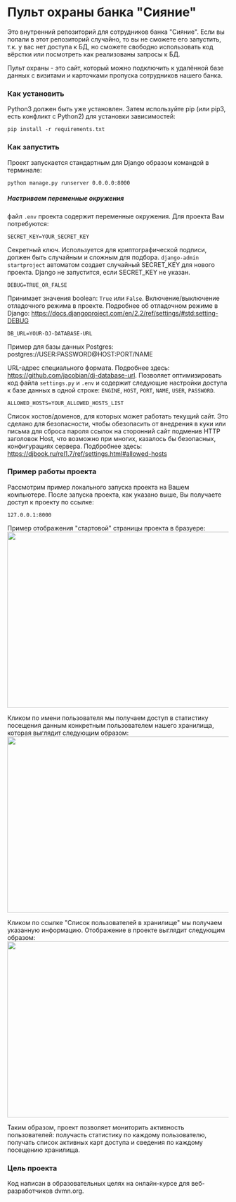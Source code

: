 # Пульт охраны банка "Сияние"
Это внутренний репозиторий для сотрудников банка "Сияние". Если вы попали в этот репозиторий случайно, то вы не сможете его запустить, т.к. у вас нет доступа к БД, 
но сможете свободно использовать код вёрстки или посмотреть как реализованы запросы к БД.

Пульт охраны - это сайт, который можно подключить к удалённой базе данных с визитами и карточками пропуска сотрудников нашего банка.

### Как установить

Python3 должен быть уже установлен. Затем используйте pip (или pip3, есть конфликт с Python2) для установки зависимостей:
```
pip install -r requirements.txt
```
### Как запустить

Проект запускается стандартным для Django образом командой в терминале:
```
python manage.py runserver 0.0.0.0:8000
```
##### Настриваем переменные окружения
файл `.env` проекта содержит переменные окружения. Для проекта Вам потребуются:
```
SECRET_KEY=YOUR_SECRET_KEY
```
Секретный ключ. Используется для криптографической подписи, должен быть случайным и сложным для подбора.
`django-admin startproject` автоматом создает случайный SECRET_KEY для нового проекта.
Django не запустится, если SECRET_KEY не указан.
```
DEBUG=TRUE_OR_FALSE 
```
Принимает значения boolean: `True` или `False`.
Включение/выключение отладочного режима в проекте. Подробнее об отладочном режиме в Django:
https://docs.djangoproject.com/en/2.2/ref/settings/#std:setting-DEBUG
```
DB_URL=YOUR-DJ-DATABASE-URL
```
Пример для базы данных  Postgres: postgres://USER:PASSWORD@HOST:PORT/NAME 

URL-адрес специального формата. Подробнее здесь: https://github.com/jacobian/dj-database-url. 
Позволяет оптимизировать код файла `settings.py` и `.env` и содержит следующие настройки доступа к базе данных в одной строке:
`ENGINE`, `HOST`, `PORT`, `NAME`, `USER`, `PASSWORD`.

```
ALLOWED_HOSTS=YOUR_ALLOWED_HOSTS_LIST
```
Список хостов/доменов, для которых может работать текущий сайт. Это сделано для безопасности, чтобы обезопасить от внедрения в куки или письма для сброса пароля ссылок на сторонний сайт подменив HTTP заголовок Host, что возможно при многих, казалось бы безопасных, конфигурациях сервера.
Подбробнее здесь:
https://djbook.ru/rel1.7/ref/settings.html#allowed-hosts

### Пример работы проекта
Рассмотрим пример локального запуска проекта на Вашем компьютере.
После запуска проекта, как указано выше, Вы получаете доступ к проекту по ссылке:
```
127.0.0.1:8000
```

Пример отображения "стартовой" страницы проекта в бразуере:
<img src="https://i.ibb.co/s9HXBsK/2022-03-06-14-47-04.png" width="850" height="400">

Кликом по имени пользователя мы получаем доступ в статистику посещения данным конкретным пользователем нашего хранилища, которая выглядит следующим образом: 
<img src="https://i.ibb.co/JnCrBRb/2022-03-06-14-59-45.png" width="850" height="400">

Кликом по ссылке "Список пользователей в хранилище" мы получаем указанную информацию. Отображение в проекте выглядит следующим образом:
<img src="https://i.ibb.co/34K6J3x/2022-03-06-22-22-49.png" width="850" height="400">

Таким образом, проект позволяет мониторить активность пользователей: получасть статистику по каждому пользователю, получать список активных карт доступа и сведения по каждому посещению хранилища.

### Цель проекта
Код написан в образовательных целях на онлайн-курсе для веб-разработчиков dvmn.org.
